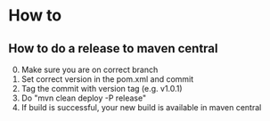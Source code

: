 # How to

## How to do a release to maven central

0. Make sure you are on correct branch
0. Set correct version in the pom.xml and commit
0. Tag the commit with version tag (e.g. v1.0.1)
0. Do "mvn clean deploy -P release"
0. If build is successful, your new build is available in maven central

